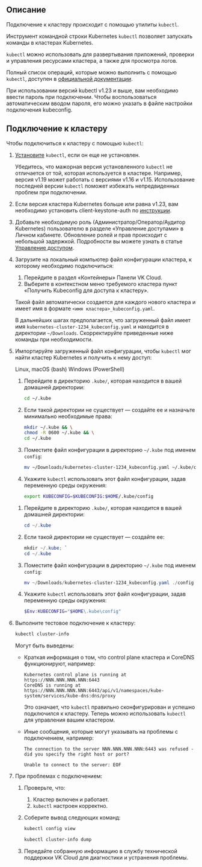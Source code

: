 ## Описание

Подключение к кластеру происходит с помощью утилиты `kubectl`.

Инструмент командной строки Kubernetes `kubectl` позволяет запускать команды в кластерах Kubernetes.

`kubectl` можно использовать для развертывания приложений, проверки и управления ресурсами кластера, а также для просмотра логов.

Полный список операций, которые можно выполнить с помощью `kubectl`, доступен в [официальной документации](https://kubernetes.io/docs/reference/kubectl/overview/).

<warn>

При использовании версий kubectl v1.23 и выше, вам необходимо ввести пароль при подключении. Чтобы воспользоваться автоматическим вводом пароля, его можно указать в файле настройки подключения kubeconfig.

</warn>

## Подключение к кластеру

Чтобы подключиться к кластеру с помощью `kubectl`:

1. [Установите](../../k8s-clusters/kubectl/kubectl.md) `kubectl`, если он еще не установлен.

   <warn>

   Убедитесь, что мажорная версия установленного `kubectl` не отличается от той, которая используется в кластере. Например, версия v1.19 может работать с версиями v1.16 и v1.15. Использование последней версии `kubectl` поможет избежать непредвиденных проблем при подключении.

   </warn>

1. Если версия кластера Kubernetes больше или равна v1.23, вам необходимо установить client-keystone-auth по [инструкции](../../k8s-clusters/client-keystone-auth/client-keystone-auth.md).

1. Добавьте необходимую роль (Администратор/Оператор/Аудитор Kubernetes) пользователю в разделе «Управление доступами» в Личном кабинете. Обновление ролей и прав происходит с небольшой задержкой. Подробности вы можете узнать в статье [Управление доступом](https://mcs.mail.ru/docs/base/k8s/k8s-concepts/k8s-sso).

1. Загрузите на локальный компьютер файл конфигурации кластера, к которому необходимо подключиться:

   1. Перейдите в раздел «Контейнеры» Панели VK Cloud.
   1. Выберите в контекстном меню требуемого кластера пункт «Получить Kubeconfig для доступа к кластеру».

   Такой файл автоматически создается для каждого нового кластера и имеет имя в формате `<имя кластера>_kubeconfig.yaml`.

   <info>

   В дальнейших шагах предполагается, что загруженный файл имеет имя `kubernetes-cluster-1234_kubeconfig.yaml` и находится в директории `~/Downloads`. Скорректируйте приведенные ниже команды при необходимости.

   </info>

1. Импортируйте загруженный файл конфигурации, чтобы `kubectl` мог найти кластер Kubernetes и получить к нему доступ:

   <tabs>
   <tablist>
   <tab>Linux, macOS (bash)</tab>
   <tab>Windows (PowerShell)</tab>
   </tablist>
   <tabpanel>

   1. Перейдите в директорию `.kube/`, которая находится в вашей домашней директории:

      ```bash
      cd ~/.kube
      ```

   1. Если такой директории не существует — создайте ее и назначьте минимально необходимые права:

      ```bash
      mkdir ~/.kube && \
      chmod -R 0600 ~/.kube && \
      cd ~/.kube
      ```

   1. Поместите файл конфигурации в директорию `~/.kube` под именем `config`:

      ```bash
      mv ~/Downloads/kubernetes-cluster-1234_kubeconfig.yaml ~/.kube/config
      ```

   1. Укажите `kubectl` использовать этот файл конфигурации, задав переменную среды окружения:

      ```bash
      export KUBECONFIG=$KUBECONFIG:$HOME/.kube/config
      ```

   </tabpanel>
   <tabpanel>

   1. Перейдите в директорию `.kube/`, которая находится в вашей домашней директории:

      ```powershell
      cd ~/.kube
      ```

   1. Если такой директории не существует — создайте ее:

      ```powershell
      mkdir ~/.kube; `
      cd ~/.kube
      ```

   1. Поместите файл конфигурации в директорию `~/.kube` под именем `config`:

      ```powershell
      mv ~/Downloads/kubernetes-cluster-1234_kubeconfig.yaml ./config
      ```

   1. Укажите `kubectl` использовать этот файл конфигурации, задав переменную среды окружения:

      ```powershell
      $Env:KUBECONFIG="$HOME\.kube\config"
      ```

   </tabpanel>
   </tabs>

1. Выполните тестовое подключение к кластеру:

   ```bash
   kubectl cluster-info
   ```

   Могут быть выведены:

   - Краткая информация о том, что control plane кластера и CoreDNS функционируют, например:

     ```text
     Kubernetes control plane is running at https://NNN.NNN.NNN.NNN:6443
     CoreDNS is running at https://NNN.NNN.NNN.NNN:6443/api/v1/namespaces/kube-system/services/kube-dns:dns/proxy

     ```

     Это означает, что `kubectl` правильно сконфигурирован и успешно подключился к кластеру.
     Теперь можно использовать `kubectl` для управления вашим кластером.

   - Иные сообщения, которые могут указывать на проблемы с подключением, например:

     ```text
     The connection to the server NNN.NNN.NNN.NNN:6443 was refused - did you specify the right host or port?
     ```

     ```text
     Unable to connect to the server: EOF
     ```

1. При проблемах с подключением:

   1. Проверьте, что:

      1. Кластер включен и работает.
      1. `kubectl` настроен корректно.

   1. Соберите вывод следующих команд:

      ```bash
      kubectl config view
      ```

      ```bash
      kubectl cluster-info dump
      ```

   1. Передайте собранную информацию в службу технической поддержки VK Cloud для диагностики и устранения проблемы.
